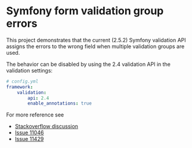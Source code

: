 # Symfony form validation group errors
This project demonstrates that the current (2.5.2) Symfony validation API assigns the errors to the wrong field when multiple validation groups are used.

The behavior can be disabled by using the 2.4 validation API in the validation settings:

```YAML
# config.yml
framework:
    validation:
        api: 2.4
        enable_annotations: true
```

For more reference see

- [Stackoverflow discussion](http://stackoverflow.com/questions/24150574/symfony-2-forms-with-validation-groups-errors-mapped-to-the-wrong-property/24151360)
- [Issue 11046](https://github.com/symfony/symfony/issues/11046)
- [Issue 11429](https://github.com/symfony/symfony/issues/11429)
